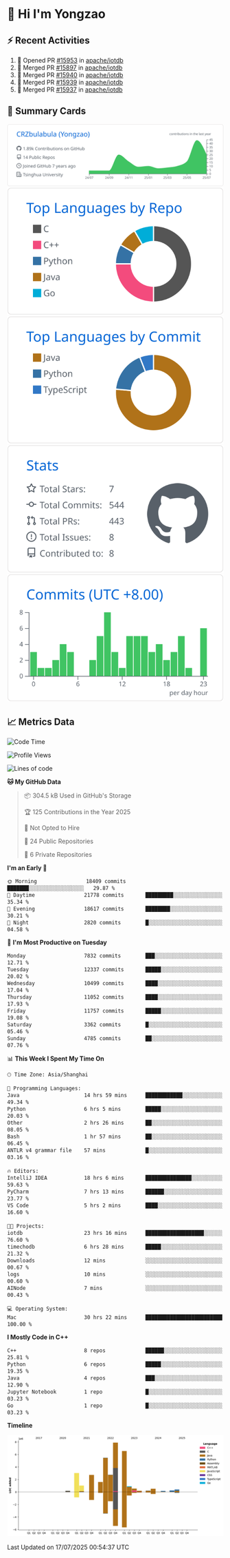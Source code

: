 # 👋 Hi I'm Yongzao

## ⚡ Recent Activities
<!--START_SECTION:activity-->
1. 💪 Opened PR [#15953](https://github.com/apache/iotdb/pull/15953) in [apache/iotdb](https://github.com/apache/iotdb)
2. 🎉 Merged PR [#15897](https://github.com/apache/iotdb/pull/15897) in [apache/iotdb](https://github.com/apache/iotdb)
3. 🎉 Merged PR [#15940](https://github.com/apache/iotdb/pull/15940) in [apache/iotdb](https://github.com/apache/iotdb)
4. 🎉 Merged PR [#15939](https://github.com/apache/iotdb/pull/15939) in [apache/iotdb](https://github.com/apache/iotdb)
5. 🎉 Merged PR [#15937](https://github.com/apache/iotdb/pull/15937) in [apache/iotdb](https://github.com/apache/iotdb)
<!--END_SECTION:activity-->

## 🎑 Summary Cards

[![](https://raw.githubusercontent.com/CRZbulabula/CRZbulabula/main/profile-summary-card-output/github/0-profile-details.svg)](https://github.com/vn7n24fzkq/github-profile-summary-cards)
[![](https://raw.githubusercontent.com/CRZbulabula/CRZbulabula/main/profile-summary-card-output/github/1-repos-per-language.svg)](https://github.com/vn7n24fzkq/github-profile-summary-cards) [![](https://raw.githubusercontent.com/CRZbulabula/CRZbulabula/main/profile-summary-card-output/github/2-most-commit-language.svg)](https://github.com/vn7n24fzkq/github-profile-summary-cards)
[![](https://raw.githubusercontent.com/CRZbulabula/CRZbulabula/main/profile-summary-card-output/github/3-stats.svg)](https://github.com/vn7n24fzkq/github-profile-summary-cards) [![](https://raw.githubusercontent.com/CRZbulabula/CRZbulabula/main/profile-summary-card-output/github/4-productive-time.svg)](https://github.com/vn7n24fzkq/github-profile-summary-cards)

## 📈 Metrics Data

<!--START_SECTION:waka-->
![Code Time](http://img.shields.io/badge/Code%20Time-1%2C072%20hrs%2046%20mins-blue)

![Profile Views](http://img.shields.io/badge/Profile%20Views-1-blue)

![Lines of code](https://img.shields.io/badge/From%20Hello%20World%20I%27ve%20Written-34.3%20million%20lines%20of%20code-blue)

**🐱 My GitHub Data** 

> 📦 304.5 kB Used in GitHub's Storage 
 > 
> 🏆 125 Contributions in the Year 2025
 > 
> 🚫 Not Opted to Hire
 > 
> 📜 24 Public Repositories 
 > 
> 🔑 6 Private Repositories 
 > 
**I'm an Early 🐤** 

```text
🌞 Morning                18409 commits       ███████░░░░░░░░░░░░░░░░░░   29.87 % 
🌆 Daytime                21778 commits       █████████░░░░░░░░░░░░░░░░   35.34 % 
🌃 Evening                18617 commits       ████████░░░░░░░░░░░░░░░░░   30.21 % 
🌙 Night                  2820 commits        █░░░░░░░░░░░░░░░░░░░░░░░░   04.58 % 
```
📅 **I'm Most Productive on Tuesday** 

```text
Monday                   7832 commits        ███░░░░░░░░░░░░░░░░░░░░░░   12.71 % 
Tuesday                  12337 commits       █████░░░░░░░░░░░░░░░░░░░░   20.02 % 
Wednesday                10499 commits       ████░░░░░░░░░░░░░░░░░░░░░   17.04 % 
Thursday                 11052 commits       ████░░░░░░░░░░░░░░░░░░░░░   17.93 % 
Friday                   11757 commits       █████░░░░░░░░░░░░░░░░░░░░   19.08 % 
Saturday                 3362 commits        █░░░░░░░░░░░░░░░░░░░░░░░░   05.46 % 
Sunday                   4785 commits        ██░░░░░░░░░░░░░░░░░░░░░░░   07.76 % 
```


📊 **This Week I Spent My Time On** 

```text
🕑︎ Time Zone: Asia/Shanghai

💬 Programming Languages: 
Java                     14 hrs 59 mins      ████████████░░░░░░░░░░░░░   49.34 % 
Python                   6 hrs 5 mins        █████░░░░░░░░░░░░░░░░░░░░   20.03 % 
Other                    2 hrs 26 mins       ██░░░░░░░░░░░░░░░░░░░░░░░   08.05 % 
Bash                     1 hr 57 mins        ██░░░░░░░░░░░░░░░░░░░░░░░   06.45 % 
ANTLR v4 grammar file    57 mins             █░░░░░░░░░░░░░░░░░░░░░░░░   03.16 % 

🔥 Editors: 
IntelliJ IDEA            18 hrs 6 mins       ███████████████░░░░░░░░░░   59.63 % 
PyCharm                  7 hrs 13 mins       ██████░░░░░░░░░░░░░░░░░░░   23.77 % 
VS Code                  5 hrs 2 mins        ████░░░░░░░░░░░░░░░░░░░░░   16.60 % 

🐱‍💻 Projects: 
iotdb                    23 hrs 16 mins      ███████████████████░░░░░░   76.60 % 
timechodb                6 hrs 28 mins       █████░░░░░░░░░░░░░░░░░░░░   21.32 % 
Downloads                12 mins             ░░░░░░░░░░░░░░░░░░░░░░░░░   00.67 % 
logs                     10 mins             ░░░░░░░░░░░░░░░░░░░░░░░░░   00.60 % 
AINode                   7 mins              ░░░░░░░░░░░░░░░░░░░░░░░░░   00.43 % 

💻 Operating System: 
Mac                      30 hrs 22 mins      █████████████████████████   100.00 % 
```

**I Mostly Code in C++** 

```text
C++                      8 repos             ██████░░░░░░░░░░░░░░░░░░░   25.81 % 
Python                   6 repos             █████░░░░░░░░░░░░░░░░░░░░   19.35 % 
Java                     4 repos             ███░░░░░░░░░░░░░░░░░░░░░░   12.90 % 
Jupyter Notebook         1 repo              █░░░░░░░░░░░░░░░░░░░░░░░░   03.23 % 
Go                       1 repo              █░░░░░░░░░░░░░░░░░░░░░░░░   03.23 % 
```



**Timeline**

![Lines of Code chart](https://raw.githubusercontent.com/CRZbulabula/CRZbulabula/main/assets/bar_graph.png)


 Last Updated on 17/07/2025 00:54:37 UTC
<!--END_SECTION:waka-->

